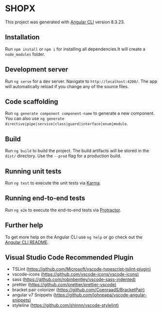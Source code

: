 # SHOPX

This project was generated with [Angular CLI](https://github.com/angular/angular-cli) version 8.3.23.

## Installation

Run `npm install` or `npm i` for installing all dependencies.It will create a `node_modules` folder.

## Development server

Run `ng serve` for a dev server. Navigate to `http://localhost:4200/`. The app will automatically reload if you change any of the source files.

## Code scaffolding

Run `ng generate component component-name` to generate a new component. You can also use `ng generate directive|pipe|service|class|guard|interface|enum|module`.

## Build

Run `ng build` to build the project. The build artifacts will be stored in the `dist/` directory. Use the `--prod` flag for a production build.

## Running unit tests

Run `ng test` to execute the unit tests via [Karma](https://karma-runner.github.io).

## Running end-to-end tests

Run `ng e2e` to execute the end-to-end tests via [Protractor](http://www.protractortest.org/).

## Further help

To get more help on the Angular CLI use `ng help` or go check out the [Angular CLI README](https://github.com/angular/angular-cli/blob/master/README.md).

## Visual Studio Code Recommended Plugin

- TSLint (<https://github.com/Microsoft/vscode-typescript-tslint-plugin)>
- vscode-icons (<https://github.com/vscode-icons/vscode-icons)>
- sass (<https://github.com/robinbentley/vscode-sass-indented)>
- prettier (<https://github.com/prettier/prettier-vscode)>
- bracket pair colorizer (<https://github.com/CoenraadS/BracketPair)>
- angular v7 Snippets (<https://github.com/johnpapa/vscode-angular-snippets)>
- styleline (<https://github.com/shinnn/vscode-stylelint)>
